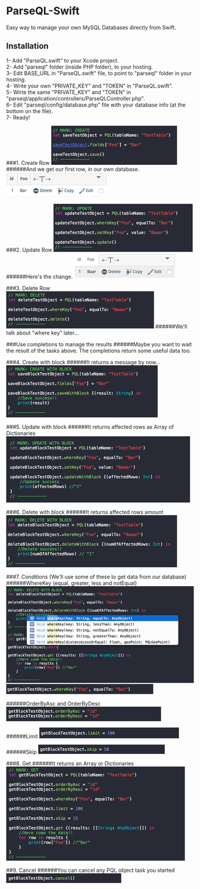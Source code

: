 # ParseQL-Swift
Easy way to manage your own MySQL Databases directly from Swift.

## Installation
1- Add "ParseQL.swift" to your Xcode project.<br>
2- Add "parseql" folder (inside PHP folder), to your hosting.<br>
3- Edit BASE_URL in "ParseQL.swift" file, to point to "parseql" folder in your hosting.<br>
4- Write your own "PRIVATE_KEY" and "TOKEN" in "ParseQL.swift".<br>
5- Wirte the same "PRIVATE_KEY" and "TOKEN" in "parseql/application/controllers/ParseQLController.php".<br>
6- Edit "parseql/config/database.php" file with your database info (at the bottom on the file).<br>
7- Ready!<br>

###1. Create Row
![Alt text](Images/CodeCreate.png?raw=true "Create Row")
######And we get our first row, in our own database.
![Alt text](Images/TestTable1.png?raw=true "Create")


###2. Update Row
![Alt text](Images/CodeUpdate.png?raw=true "Update Row")
######Here's the change.
![Alt text](Images/TestTable2.png?raw=true "Update Row")


###3. Delete Row
![Alt text](Images/CodeDelete.png?raw=true "Delete Row")
######We'll talk about "where key" later...


###Use completions to manage the results
######Maybe you want to wait the result of the tasks above. The completions return some useful data too.

###4. Create with block
######It returns a message by now...
![Alt text](Images/CodeSaveBlock.png?raw=true "Create With Block")


###5. Update with block
######It returns affected rows as Array of Dictionaries
![Alt text](Images/CodeUpdateBlock.png?raw=true "Update With Block")


###6. Delete with block
######It returns affected rows amount
![Alt text](Images/CodeDeleteBlock.png?raw=true "Delete With Block")


###7. Conditions (We'll use some of these to get data from our database)
######WhereKey (equal, greater, less and notEqual)
![Alt text](Images/CodeWhereKey1.png?raw=true "Conditions")
![Alt text](Images/CodeWhereKey2.png?raw=true "Conditions")

######OrderByAsc and OrderByDesc
![Alt text](Images/CodeOrderBy.png?raw=true "OrderBy")

######Limit
![Alt text](Images/CodeLimit.png?raw=true "Limit")

######Skip
![Alt text](Images/CodeSkip.png?raw=true "Skip")



###8. Get
######It returns an Array or Dictionaries
![Alt text](Images/CodeGet2.png?raw=true "Get")


##9. Cancel
######You can cancel any PQL object task you started
![Alt text](Images/CodeCancel.png?raw=true "Cancel")

